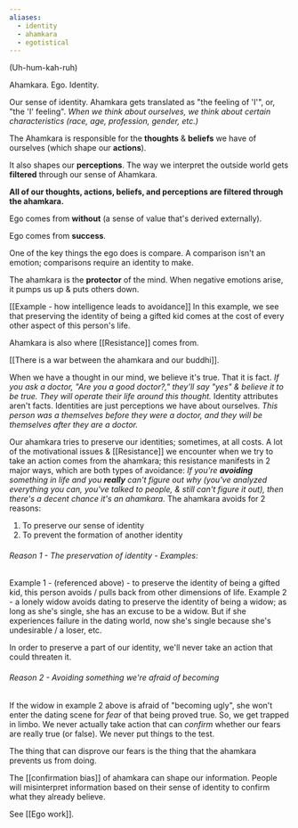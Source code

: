 ```yaml
---
aliases:
  - identity
  - ahamkara
  - egotistical
---
```

(Uh-hum-kah-ruh)

Ahamkara. Ego. Identity.

Our sense of identity. Ahamkara gets translated as "the feeling of 'I'", or, "the 'I' feeling".
	*When we think about ourselves, we think about certain characteristics (race, age, profession, gender, etc.)*

The Ahamkara is responsible for the **thoughts** & **beliefs** we have of ourselves (which shape our **actions**).

It also shapes our **perceptions**. The way we interpret the outside world gets **filtered** through our sense of Ahamkara.

**All of our thoughts, actions, beliefs, and perceptions are filtered through the ahamkara.**

Ego comes from **without** (a sense of value that's derived externally).

Ego comes from **success**.

One of the key things the ego does is compare. A comparison isn't an emotion; comparisons require an identity to make.

The ahamkara is the **protector** of the mind. When negative emotions arise, it pumps us up & puts others down.

[[Example - how intelligence leads to avoidance]]
	In this example, we see that preserving the identity of being a gifted kid comes at the cost of every other aspect of this person's life.

Ahamkara is also where [[Resistance]] comes from.

[[There is a war between the ahamkara and our buddhi]].

When we have a thought in our mind, we believe it's true. That it is fact.
	*If you ask a doctor, "Are you a good doctor?," they'll say "yes" & believe it to be true. They will operate their life around this thought.*
Identity attributes aren't facts. Identities are just perceptions we have about ourselves.
	*This person was a themselves before they were a doctor, and they will be themselves after they are a doctor.*

Our ahamkara tries to preserve our identities; sometimes, at all costs. A lot of the motivational issues & [[Resistance]] we encounter when we try to take an action comes from the ahamkara; this resistance manifests in 2 major ways, which are both types of avoidance:
	*If you're **avoiding** something in life and you **really** can't figure out why (you've analyzed everything you can, you've talked to people, & still can't figure it out), then there's a decent chance it's an ahamkara.*
The ahamkara avoids for 2 reasons:
1) To preserve our sense of identity
2) To prevent the formation of another identity

###### Reason 1 - The preservation of identity - Examples:
Example 1 - (referenced above) - to preserve the identity of being a gifted kid, this person avoids / pulls back from other dimensions of life.
Example 2 - a lonely widow avoids dating to preserve the identity of being a widow; as long as she's single, she has an excuse to be a widow. But if she experiences failure in the dating world, now she's single because she's undesirable / a loser, etc.

In order to preserve a part of our identity, we'll never take an action that could threaten it.

###### Reason 2 - Avoiding something we're afraid of becoming
If the widow in example 2 above is afraid of "becoming ugly", she won't enter the dating scene for *fear* of that being proved true.
	So, we get trapped in limbo. We never actually take action that can *confirm* whether our fears are really true (or false). We never put things to the test.

The thing that can disprove our fears is the thing that the ahamkara prevents us from doing.

The [[confirmation bias]] of ahamkara can shape our information. People will misinterpret information based on their sense of identity to confirm what they already believe.

See [[Ego work]].
